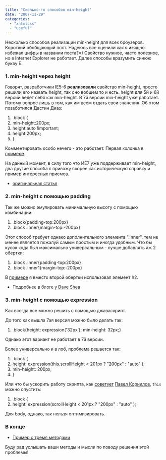```yaml
---
title: "Cколько-то способов min-height"
date: "2007-11-29"
categories: 
  - "xhtmlcss"
  - "useful"
---
```


Несколько способов реализации min-height для всех броузеров. Короткий обобщающий пост. Надеюсь все оценили как я изящно избежал цифры в названии поста?=) Свойство нужное, часто полезное, но в Internet Explorer не работает. Далее способы вразумить синюю букву Е.

### 1\. min-height через height

Говорят, разработчики IE5-6 **реализовали** свойство min-height, просто решили его назвать height, так оно вобщем то и есть. height для 5й и 6й версий ведет себя как min-height. В 7й версии min-height уже работает. Потому вопрос лишь в том, как им всем отдать свои значения. Об этом позаботился Дастин Диаз:

1. .block {
2. min-height:200px;
3. height:auto !important;
4. height:200px;
5. }

Комментировать особо нечего - это работает. Первая колонка в [примере](http://cssing.org.ua/examples/min-height/).

На данный момент, в силу того что ИЕ7 уже поддерживает min-height, два другие способа я привожу скорее как историческую справку и пример интересных приемов.

- [оригинальная статья](http://www.dustindiaz.com/min-height-fast-hack/)

### 2\. min-height с помощью padding

Так же можно эмулировать минимальную высоту с помощью комбинации:

1. .block{padding-top:200px}
2. .block .inner{margin-top:-200px}

Этот способ требует однако дополнительного элемента ".inner", тем не менее является пожалуй самым простым и иногда удобным. Что бы кусок кода был максимально универсальным - лучше добавлять аж 2 обертки:

1. .block .inner{padding-top:200px}
2. .block .inner1{margin-top:-200px}

В [примере](http://cssing.org.ua/examples/min-height/) я вместо второй обертки использовал элемент h2.

- Подробнее в блоге [у Dave Shea](http://www.mezzoblue.com/archives/2004/09/16/minheight_fi/)

### 3\. min-height с помощью expression

Как всегда все можно решить с помощью джаваскрипт.

До того как вышла 7ая версия можно было делать так:

1. .block{height: expression('32px'); min-height: 32px;}

Однако этот вариант не работает в 7й версии.

Более универсально и в лоб, проблема решается так:

1. .block {
2. height: expression(this.scrollHeight < 201px ? "200px" : "auto" );
3. min-height: 200px;
4. }

Или что бы ускорить работу скрипта, как [советует](http://cssing.org.ua/2007/11/29/min-height/#comment-11392) [Павел Корнилов](http://lusever.ru), `this` можно опустить:

1. .block {
2. height: expression(scrollHeight < 201px ? "200px" : "auto" );

Для body, однако, так нельзя оптимизировать.

### В конце

- [Пример с тремя методами](http://cssing.org.ua/examples/min-height/)

Буду рад услышать ваши методы и мысли по поводу решения этой проблемы!

